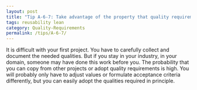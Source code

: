 ```yaml
---
layout: post
title: "Tip A-6-7: Take advantage of the property that quality requirements are highly reusable within a domain."
tags: reusability lean
category: Quality-Requirements
permalink: /tips/A-6-7/
---
```


It is difficult with your first project. You have to carefully collect and document the needed qualities. But if you stay in your industry, in your domain, someone may have done this work before you. The probability that you can copy from other projects or adopt quality requirements is high. You will probably only have to adjust values or formulate acceptance criteria differently, but you can easily adopt the qualities required in principle.
